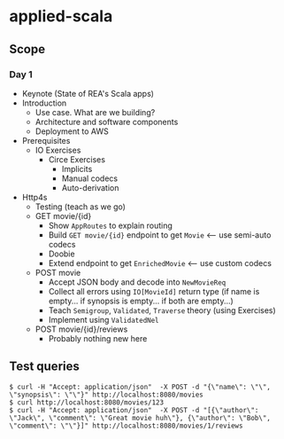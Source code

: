 # applied-scala

## Scope

### Day 1

- Keynote (State of REA's Scala apps)
- Introduction
  - Use case. What are we building?
  - Architecture and software components
  - Deployment to AWS
- Prerequisites
  - IO Exercises
    - Circe Exercises
      - Implicits
      - Manual codecs
      - Auto-derivation
- Http4s
  - Testing (teach as we go)
  - GET movie/{id}
    - Show `AppRoutes` to explain routing
    - Build `GET movie/{id}` endpoint to get `Movie` <-- use semi-auto codecs
    - Doobie
    - Extend endpoint to get `EnrichedMovie` <-- use custom codecs
  - POST movie
    - Accept JSON body and decode into `NewMovieReq`
    - Collect all errors using `IO[MovieId]` return type (if name is empty... if synopsis is empty... if both are empty...) 
    - Teach `Semigroup`, `Validated`, `Traverse` theory (using Exercises)
    - Implement using `ValidatedNel`
  - POST movie/{id}/reviews
    - Probably nothing new here

## Test queries

```
$ curl -H "Accept: application/json"  -X POST -d "{\"name\": \"\", \"synopsis\": \"\"}" http://localhost:8080/movies
$ curl http://localhost:8080/movies/123
$ curl -H "Accept: application/json"  -X POST -d "[{\"author\": \"Jack\", \"comment\": \"Great movie huh\"}, {\"author\": \"Bob\", \"comment\": \"\"}]" http://localhost:8080/movies/1/reviews
```
